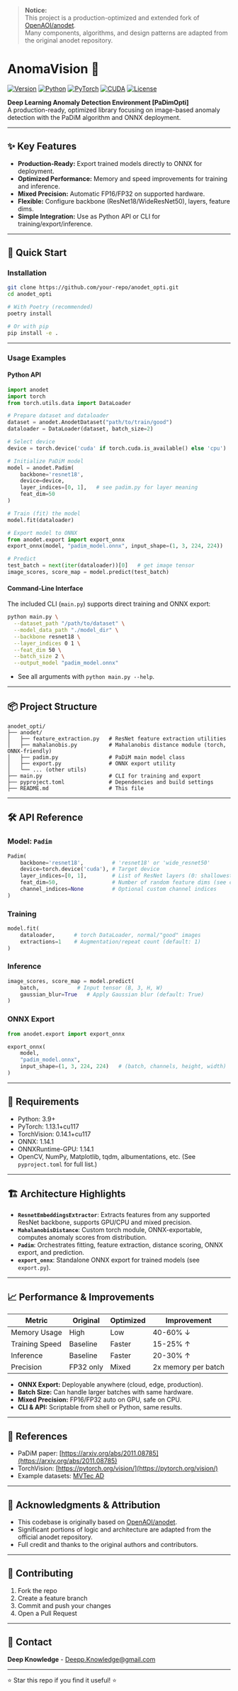 

> **Notice:**  
> This project is a production-optimized and extended fork of [OpenAOI/anodet](https://github.com/OpenAOI/anodet).  
> Many components, algorithms, and design patterns are adapted from the original anodet repository.

# AnomaVision 🚀

[![Version](https://img.shields.io/badge/version-2.0.35-blue.svg)](https://github.com/your-repo/anodet_opti)
[![Python](https://img.shields.io/badge/python-3.9+-green.svg)](https://python.org)
[![PyTorch](https://img.shields.io/badge/pytorch-1.13.1-red.svg)](https://pytorch.org)
[![CUDA](https://img.shields.io/badge/CUDA-11.7-yellow.svg)](https://developer.nvidia.com/cuda-toolkit)
[![License](https://img.shields.io/badge/license-MIT-blue.svg)](LICENSE)

**Deep Learning Anomaly Detection Environment [PaDimOpti]**  
A production-ready, optimized library focusing on image-based anomaly detection with the PaDiM algorithm and ONNX deployment.

---

## ✨ Key Features

- **Production-Ready:** Export trained models directly to ONNX for deployment.
- **Optimized Performance:** Memory and speed improvements for training and inference.
- **Mixed Precision:** Automatic FP16/FP32 on supported hardware.
- **Flexible:** Configure backbone (ResNet18/WideResNet50), layers, feature dims.
- **Simple Integration:** Use as Python API or CLI for training/export/inference.

---

## 🚀 Quick Start

### Installation

```bash
git clone https://github.com/your-repo/anodet_opti.git
cd anodet_opti

# With Poetry (recommended)
poetry install

# Or with pip
pip install -e .
````

---

### Usage Examples

#### Python API

```python
import anodet
import torch
from torch.utils.data import DataLoader

# Prepare dataset and dataloader
dataset = anodet.AnodetDataset("path/to/train/good")
dataloader = DataLoader(dataset, batch_size=2)

# Select device
device = torch.device('cuda' if torch.cuda.is_available() else 'cpu')

# Initialize PaDiM model
model = anodet.Padim(
    backbone='resnet18',
    device=device,
    layer_indices=[0, 1],   # see padim.py for layer meaning
    feat_dim=50
)

# Train (fit) the model
model.fit(dataloader)

# Export model to ONNX
from anodet.export import export_onnx
export_onnx(model, "padim_model.onnx", input_shape=(1, 3, 224, 224))

# Predict
test_batch = next(iter(dataloader))[0]   # get image tensor
image_scores, score_map = model.predict(test_batch)
```

#### Command-Line Interface

The included CLI (`main.py`) supports direct training and ONNX export:

```bash
python main.py \
  --dataset_path "/path/to/dataset" \
  --model_data_path "./model_dir" \
  --backbone resnet18 \
  --layer_indices 0 1 \
  --feat_dim 50 \
  --batch_size 2 \
  --output_model "padim_model.onnx"
```

* See all arguments with `python main.py --help`.

---

## 📦 Project Structure

```
anodet_opti/
├── anodet/
│   ├── feature_extraction.py   # ResNet feature extraction utilities
│   ├── mahalanobis.py          # Mahalanobis distance module (torch, ONNX-friendly)
│   ├── padim.py                # PaDiM main model class
│   ├── export.py               # ONNX export utility
│   └── ... (other utils)
├── main.py                     # CLI for training and export
├── pyproject.toml              # Dependencies and build settings
├── README.md                   # This file
```

---

## 🛠️ API Reference

### Model: `Padim`

```python
Padim(
    backbone='resnet18',         # 'resnet18' or 'wide_resnet50'
    device=torch.device('cuda'), # Target device
    layer_indices=[0, 1],        # List of ResNet layers (0: shallowest)
    feat_dim=50,                 # Number of random feature dims (see code)
    channel_indices=None         # Optional custom channel indices
)
```

### Training

```python
model.fit(
    dataloader,      # torch DataLoader, normal/"good" images
    extractions=1    # Augmentation/repeat count (default: 1)
)
```

### Inference

```python
image_scores, score_map = model.predict(
    batch,            # Input tensor (B, 3, H, W)
    gaussian_blur=True   # Apply Gaussian blur (default: True)
)
```

### ONNX Export

```python
from anodet.export import export_onnx

export_onnx(
    model, 
    "padim_model.onnx", 
    input_shape=(1, 3, 224, 224)   # (batch, channels, height, width)
)
```

---

## 🔑 Requirements

* Python: 3.9+
* PyTorch: 1.13.1+cu117
* TorchVision: 0.14.1+cu117
* ONNX: 1.14.1
* ONNXRuntime-GPU: 1.14.1
* OpenCV, NumPy, Matplotlib, tqdm, albumentations, etc.
  (See `pyproject.toml` for full list.)

---

## 🏗️ Architecture Highlights

* **`ResnetEmbeddingsExtractor`**: Extracts features from any supported ResNet backbone, supports GPU/CPU and mixed precision.
* **`MahalanobisDistance`**: Custom torch module, ONNX-exportable, computes anomaly scores from distribution.
* **`Padim`**: Orchestrates fitting, feature extraction, distance scoring, ONNX export, and prediction.
* **`export_onnx`**: Standalone ONNX export for trained models (see `export.py`).

---

## 📈 Performance & Improvements

| Metric         | Original  | Optimized | Improvement         |
| -------------- | --------- | --------- | ------------------- |
| Memory Usage   | High      | Low       | 40-60% ↓            |
| Training Speed | Baseline  | Faster    | 15-25% ↑            |
| Inference      | Baseline  | Faster    | 20-30% ↑            |
| Precision      | FP32 only | Mixed     | 2x memory per batch |

* **ONNX Export:** Deployable anywhere (cloud, edge, production).
* **Batch Size:** Can handle larger batches with same hardware.
* **Mixed Precision:** FP16/FP32 auto on GPU, safe on CPU.
* **CLI & API:** Scriptable from shell or Python, same results.

---

## 📄 References

* PaDiM paper: [https://arxiv.org/abs/2011.08785](https://arxiv.org/abs/2011.08785)
* TorchVision: [https://pytorch.org/vision/](https://pytorch.org/vision/)
* Example datasets: [MVTec AD](https://www.mvtec.com/company/research/datasets/mvtec-ad)

---

## 🙏 Acknowledgments & Attribution

* This codebase is originally based on [OpenAOI/anodet](https://github.com/OpenAOI/anodet).
* Significant portions of logic and architecture are adapted from the official anodet repository.
* Full credit and thanks to the original authors and contributors.

---

## 🤝 Contributing

1. Fork the repo
2. Create a feature branch
3. Commit and push your changes
4. Open a Pull Request

---

## 📧 Contact

**Deep Knowledge** - [Deepp.Knowledge@gmail.com](mailto:Deepp.Knowledge@gmail.com)

---

⭐ Star this repo if you find it useful! ⭐

```
